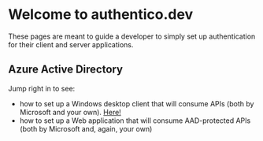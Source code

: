 # Welcome to authentico.dev

These pages are meant to guide a developer to simply set up authentication for their client and server applications.

## Azure Active Directory
Jump right in to see:
- how to set up a Windows desktop client that will consume APIs (both by Microsoft and your own). [Here!](WindowsDesktopClientForAzureActiveDirectory.md)
- how to set up a Web application that will consume AAD-protected APIs (both by Microsoft and, again, your own)
